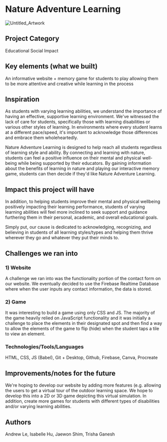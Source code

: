 # Nature Adventure Learning
![Untitled_Artwork](https://github.com/trishaganesh/Nature-Adventure-Learning/assets/43594876/6e13796d-5ebd-4d0e-9b45-1a12e0c434af)

## Project Category
Educational Social Impact

## Key elements (what we built)
An informative website + memory game for students to play allowing them to be more attentive and creative while learning in the process

## Inspiration
As students with varying learning abilities, we understand the importance of having an effective, supportive learning environment. We've witnessed the lack of care for students, specifically those with learning disabilities or various other styles of learning. In environments where every student learns at a different pace/speed, it's important to acknowledge those differences and embrace them wholeheartedly. 

Nature Adventure Learning is designed to help reach all students regardless of learning style and ability. By connecting and learning with nature, students can feel a positive influence on their mental and physical well-being while being supported by their educators. By gaining information about the benefits of learning in nature and playing our interactive memory game, students can then decide if they'd like Nature Adventure Learning.

## Impact this project will have
In addition, to helping students improve their mental and physical wellbeing positively impacting their learning performance, students of varying learning abilities will feel more inclined to seek support and guidance furthering them in their personal, academic, and overall educational goals. 

Simply put, our cause is dedicated to acknowledging, recognizing, and believing in students of all learning styles/types and helping them thrive wherever they go and whatever they put their minds to. 

## Challenges we ran into
### 1) Website
A challenge we ran into was the functionality portion of the contact form on our website. We eventually decided to use the Firebase Realtime Database where when the user inputs any contact information, the data is stored. 

### 2) Game
It was interesting to build a game using only CSS and JS. The majority of the game heavily relied on JavaScript functionality and it was initially a challenge to place the elements in their designated spot and then find a way to allow the elements of the game to flip (hide) when the student taps a tile to view an element. 

### Technologies/Tools/Languages 
HTML, CSS, JS (Babel), Git + Desktop, Github, Firebase, Canva, Procreate 


## Improvements/notes for the future 
We're hoping to develop our website by adding more features (e.g. allowing the users to get a virtual tour of the outdoor learning space. We hope to develop this into a 2D or 3D game depicting this virtual simulation. In addition, create more games for students with different types of disabilities and/or varying learning abilities. 

## Authors
Andrew Le, Isabelle Hu, Jaewon Shim, Trisha Ganesh
